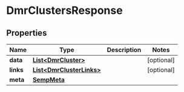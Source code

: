 
# DmrClustersResponse

## Properties
Name | Type | Description | Notes
------------ | ------------- | ------------- | -------------
**data** | [**List&lt;DmrCluster&gt;**](DmrCluster.md) |  |  [optional]
**links** | [**List&lt;DmrClusterLinks&gt;**](DmrClusterLinks.md) |  |  [optional]
**meta** | [**SempMeta**](SempMeta.md) |  | 



